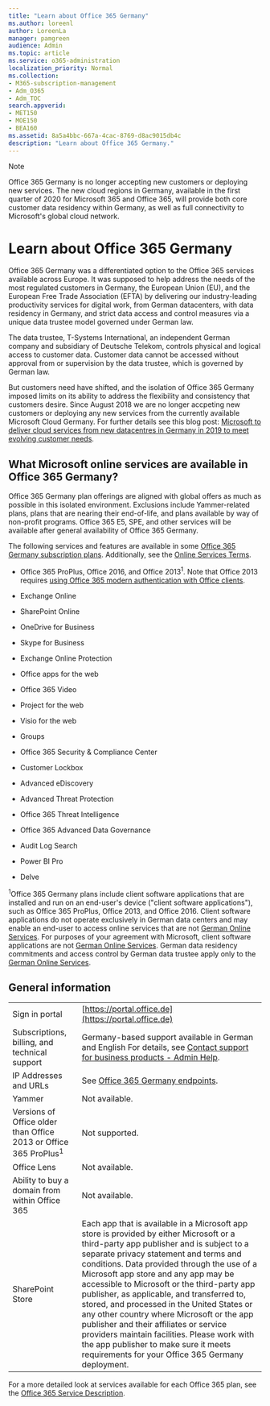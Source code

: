```yaml
---
title: "Learn about Office 365 Germany"
ms.author: loreenl
author: LoreenLa
manager: pamgreen
audience: Admin
ms.topic: article
ms.service: o365-administration
localization_priority: Normal
ms.collection: 
- M365-subscription-management 
- Adm_O365
- Adm_TOC
search.appverid:
- MET150
- MOE150
- BEA160
ms.assetid: 8a5a4bbc-667a-4cac-8769-d8ac9015db4c
description: "Learn about Office 365 Germany."
---
```


> [!NOTE]
>Office 365 Germany is no longer accepting new customers or deploying new services. The new cloud regions in Germany, available in the first quarter of 2020 for Microsoft 365 and Office 365, will provide both core customer data residency within Germany, as well as full connectivity to Microsoft's global cloud network. 
>

# Learn about Office 365 Germany

Office 365 Germany was a differentiated option to the Office 365 services available across Europe. It was supposed to help address the needs of the most regulated customers in Germany, the European Union (EU), and the European Free Trade Association (EFTA) by delivering our industry-leading productivity services for digital work, from German datacenters, with data residency in Germany, and strict data access and control measures via a unique data trustee model governed under German law.
  
The data trustee, T-Systems International, an independent German company and subsidiary of Deutsche Telekom, controls physical and logical access to customer data. Customer data cannot be accessed without approval from or supervision by the data trustee, which is governed by German law.
  
But customers need have shifted, and the isolation of Office 365 Germany imposed limits on its ability to address the flexibility and consistency that customers desire. Since August 2018 we are no longer accpeting new customers or deploying any new services from the currently available Microsoft Cloud Germany. For further details see this blog post: [Microsoft to deliver cloud services from new datacentres in Germany in 2019 to meet evolving customer needs](https://go.microsoft.com/fwlink/p/?linkid=839016).
  
## What Microsoft online services are available in Office 365 Germany?

Office 365 Germany plan offerings are aligned with global offers as much as possible in this isolated environment. Exclusions include Yammer-related plans, plans that are nearing their end-of-life, and plans available by way of non-profit programs. Office 365 E5, SPE, and other services will be available after general availability of Office 365 Germany. 
  
The following services and features are available in some [Office 365 Germany subscription plans](https://go.microsoft.com/fwlink/p/?linkid=839016). Additionally, see the [Online Services Terms](http://microsoftvolumelicensing.com/DocumentSearch.aspx?Mode=3&amp;DocumentTypeId=46).
  
- Office 365 ProPlus, Office 2016, and Office 2013<sup>1</sup>. Note that Office 2013 requires [using Office 365 modern authentication with Office clients](https://docs.microsoft.com/office365/enterprise/modern-auth-for-office-2013-and-2016).
    
- Exchange Online
    
- SharePoint Online
    
- OneDrive for Business
    
- Skype for Business
    
- Exchange Online Protection
    
- Office apps for the web
    
- Office 365 Video
    
- Project for the web
    
- Visio for the web
    
- Groups
    
- Office 365 Security &amp; Compliance Center
    
- Customer Lockbox
    
- Advanced eDiscovery
    
- Advanced Threat Protection
    
- Office 365 Threat Intelligence
    
- Office 365 Advanced Data Governance
    
- Audit Log Search
    
- Power BI Pro
    
- Delve
    
<sup>1</sup>Office 365 Germany plans include client software applications that are installed and run on an end-user's device ("client software applications"), such as Office 365 ProPlus, Office 2013, and Office 2016. Client software applications do not operate exclusively in German data centers and may enable an end-user to access online services that are not [German Online Services](http://microsoftvolumelicensing.com/DocumentSearch.aspx?Mode=3&amp;DocumentTypeId=58). For purposes of your agreement with Microsoft, client software applications are not [German Online Services](http://microsoftvolumelicensing.com/DocumentSearch.aspx?Mode=3&amp;DocumentTypeId=58). German data residency commitments and access control by German data trustee apply only to the [German Online Services](http://microsoftvolumelicensing.com/DocumentSearch.aspx?Mode=3&amp;DocumentTypeId=58).
  
## General information

|||
|-----|-----|
|Sign in portal  <br/> |[https://portal.office.de](https://portal.office.de)  <br/> |
|Subscriptions, billing, and technical support  <br/> |Germany-based support available in German and English For details, see [Contact support for business products - Admin Help](../contact-support-for-business-products.md).  <br/> |
|IP Addresses and URLs  <br/> |See [Office 365 Germany endpoints](https://docs.microsoft.com/office365/enterprise/office-365-germany-endpoints).  <br/> |
|Yammer  <br/> |Not available.  <br/> |
|Versions of Office older than Office 2013 or Office 365 ProPlus<sup>1</sup> <br/> |Not supported.  <br/> |
|Office Lens  <br/> |Not available.  <br/> |
|Ability to buy a domain from within Office 365  <br/> |Not available.  <br/> |
|SharePoint Store  <br/> |Each app that is available in a Microsoft app store is provided by either Microsoft or a third-party app publisher and is subject to a separate privacy statement and terms and conditions. Data provided through the use of a Microsoft app store and any app may be accessible to Microsoft or the third-party app publisher, as applicable, and transferred to, stored, and processed in the United States or any other country where Microsoft or the app publisher and their affiliates or service providers maintain facilities. Please work with the app publisher to make sure it meets requirements for your Office 365 Germany deployment.  <br/> |
   
For a more detailed look at services available for each Office 365 plan, see the [Office 365 Service Description](https://docs.microsoft.com/office365/servicedescriptions/office-365-platform-service-description/office-365-platform-service-description).
